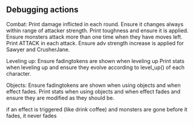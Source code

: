 Debugging actions
-----------------

Combat:
Print damage inflicted in each round. Ensure it changes always within range of attacker strength.
Print toughness and ensure it is applied.
Ensure monsters attack more than one time when they have moves left. Print ATTACK in each attack.
Ensure adv strength increase is applied for Sawyer and CrusherJane.

Leveling up:
Ensure fadingtokens are shown when leveling up
Print stats when leveling up and ensure they evolve according to level_up() of each character.

Objects:
Ensure fadingtokens are shown when using objects and when effect fades.
Print stats when using objects and when effect fades and ensure they are modified as they should be.

if an effect is triggered (like drink coffee) and monsters are gone before it fades, it never fades
